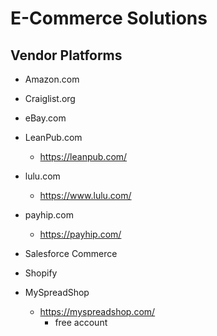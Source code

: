 
# E-Commerce Solutions


## Vendor Platforms


- Amazon.com 



- Craiglist.org 

- eBay.com


- LeanPub.com 
  + https://leanpub.com/


- lulu.com
  + https://www.lulu.com/


- payhip.com
  + https://payhip.com/



- Salesforce Commerce 


- Shopify 



- MySpreadShop
  + https://myspreadshop.com/
    * free account

